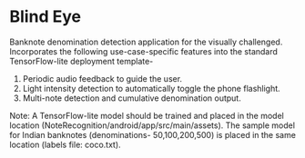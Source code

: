 # Blind Eye
Banknote denomination detection application for the visually challenged.
Incorporates the following use-case-specific features into the standard TensorFlow-lite deployment template- 
1. Periodic audio feedback to guide the user.
2. Light intensity detection to automatically toggle the phone flashlight.
3. Multi-note detection and cumulative denomination output.

Note: A TensorFlow-lite model should be trained and placed in the model location (NoteRecognition/android/app/src/main/assets).
      The sample model for Indian banknotes (denominations- 50,100,200,500) is placed in the same location (labels file: coco.txt).
